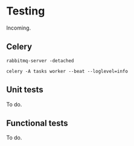 # Testing

Incoming.

## Celery

`rabbitmq-server -detached`

`celery -A tasks worker --beat --loglevel=info`


## Unit tests

To do.


## Functional tests

To do.
